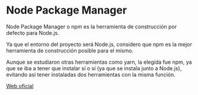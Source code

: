 # Node Package Manager
Node Package Manager o npm es la herramienta de construcción por defecto para Node.js.

Ya que el entorno del proyecto será Node.js, considero que npm es la mejor herramienta de construcción posible para el mismo.

Aunque se estudiaron otras herramientas como yarn, la elegida fue npm, ya que se iba a tener que instalar sí o sí (ya que se instala junto a Node.js), evitando así tener instaladas dos herramientas con la misma función.

[Web oficial](https://www.npmjs.com/)